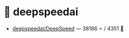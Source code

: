 # 👤 deepspeedai

- [deepspeedai/DeepSpeed](https://github.com/deepspeedai/DeepSpeed) — 38186 ⭐️ / 4351 🍴
